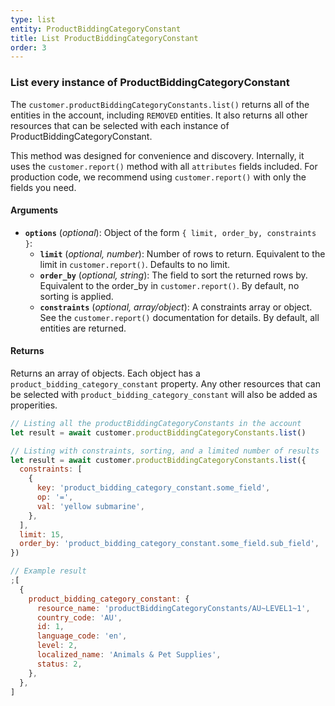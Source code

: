 ```yaml
---
type: list
entity: ProductBiddingCategoryConstant
title: List ProductBiddingCategoryConstant
order: 3
---
```


### List every instance of ProductBiddingCategoryConstant

The `customer.productBiddingCategoryConstants.list()` returns all of the entities in the account, including `REMOVED` entities. It also returns all other resources that can be selected with each instance of ProductBiddingCategoryConstant.

This method was designed for convenience and discovery. Internally, it uses the `customer.report()` method with all `attributes` fields included. For production code, we recommend using `customer.report()` with only the fields you need.

#### Arguments

- **`options`** (_optional_): Object of the form `{ limit, order_by, constraints }`:
  - **`limit`** (_optional, number_): Number of rows to return. Equivalent to the limit in `customer.report()`. Defaults to no limit.
  - **`order_by`** (_optional, string_): The field to sort the returned rows by. Equivalent to the order_by in `customer.report()`. By default, no sorting is applied.
  - **`constraints`** (_optional, array/object_): A constraints array or object. See the `customer.report()` documentation for details. By default, all entities are returned.

#### Returns

Returns an array of objects.
Each object has a `product_bidding_category_constant` property. Any other resources that can be selected with `product_bidding_category_constant` will also be added as properities.

```javascript
// Listing all the productBiddingCategoryConstants in the account
let result = await customer.productBiddingCategoryConstants.list()

// Listing with constraints, sorting, and a limited number of results
let result = await customer.productBiddingCategoryConstants.list({
  constraints: [
    {
      key: 'product_bidding_category_constant.some_field',
      op: '=',
      val: 'yellow submarine',
    },
  ],
  limit: 15,
  order_by: 'product_bidding_category_constant.some_field.sub_field',
})
```

```javascript
// Example result
;[
  {
    product_bidding_category_constant: {
      resource_name: 'productBiddingCategoryConstants/AU~LEVEL1~1',
      country_code: 'AU',
      id: 1,
      language_code: 'en',
      level: 2,
      localized_name: 'Animals & Pet Supplies',
      status: 2,
    },
  },
]
```
